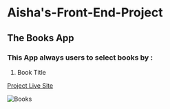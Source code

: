 # Aisha's-Front-End-Project

## The Books App
### This App always users to select books by :
1. Book Title





[Project Live Site](https://aishackleemoff.github.io/Aishas-Front-End-Project/)

![Books](./assets/photo-1524578271613-d550eacf6090.avif)